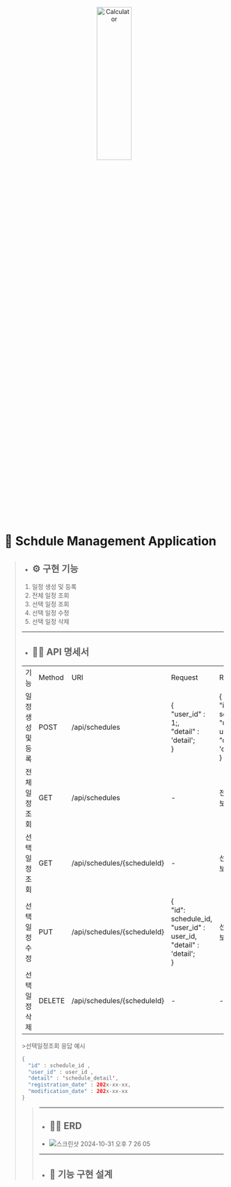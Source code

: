 <p align="center">
<img src="https://cdn.imweb.me/thumbnail/20231120/9b1551ea109cf.png" width="40%" height="30%" title="px(픽셀) 크기 설정" alt="Calculator"></img>
</p>

# 📌 Schdule Management Application

>- ## ⚙ 구현 기능
>1. 일정 생성 및 등록
>2. 전체 일정 조회
>3. 선택 일정 조회
>4. 선택 일정 수정
>5. 선택 일정 삭제
>---
>- ## 👷‍♂️ API 명세서
> <table style="border: 2px;" align="center">
  <tr>
    <td> 기능</td>
    <td> Method </td>
    <td> URI </td>
    <td> Request </td>
    <td> Responese </td>
    <td> StatusCode </td>
  </tr><tr>
    <td > 일정 생성 및 등록 </td>
    <td > POST </td>
    <td > /api/schedules </td>
    <td > 
      {<br>
        "user_id" : 1;,<br>
        "detail" : 'detail';
      <br>}
    </td>
    <td > 
      {<br>
        "id": schedule_id, <br>
        "user_id" : user_id,<br>
        "detail" : 'detail';<br>
      }
    </td>
    <td > 200 : 정상등록 </td>
  </tr><tr>
    <td > 전체 일정 조회 </td>
    <td > GET </td>
    <td > /api/schedules </td>
    <td > - </td>
    <td > 전체 응답 정보 </td>
    <td > 200 : 정상등록 </td>
  </tr><tr>
    <td > 선택 일정 조회 </td>
    <td > GET </td>
    <td > /api/schedules/{scheduleId} </td>
    <td > - </td>
    <td > 선택 응답 정보 </td>
    <td > 200 : 정상등록 </td>
  </tr><tr>
    <td > 선택 일정 수정 </td>
    <td > PUT </td>
    <td > /api/schedules/{scheduleId} </td>
    <td > 
      {<br>
        "id": schedule_id, <br>
        "user_id" : user_id,<br>
        "detail" : 'detail';<br>
      } 
    </td>
    <td > 선택 수정 정보 </td>
    <td > 200 : 정상등록 </td>
  </tr><tr>
    <td > 선택 일정 삭제 </td>
    <td > DELETE </td>
    <td > /api/schedules/{scheduleId} </td>
    <td > - </td>
    <td > - </td>
    <td > 200 : 정상등록 </td>
  </tr>
</table>
>선택일정조회 응답 예시

```java
{
  "id" : schedule_id ,
  "user_id" : user_id ,
  "detail" : 'schedule_detail',
  "registration_date" : 202x-xx-xx,
  "modification_date" : 202x-xx-xx
}
```

>
>---
>- ## 👷‍♂️ ERD
>- ![스크린샷 2024-10-31 오후 7 26 05](https://github.com/user-attachments/assets/f3bbbed3-4b35-462d-9d43-05d4d20a9dc0)
>---
> - ## 🔧 기능 구현 설계
>> 
>> 




